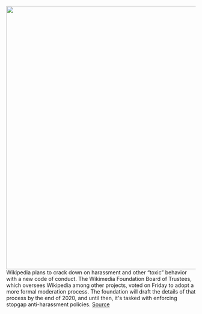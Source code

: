 <img src='https://cdn.vox-cdn.com/thumbor/YPOyS0U62fskovIEVEDdpq-7uqU=/0x0:2040x1360/1200x800/filters:focal(857x517:1183x843)/cdn.vox-cdn.com/uploads/chorus_image/image/66840012/acastro_190228_1777_vpn_0003.0.jpg' width='700px' /><br/>
Wikipedia plans to crack down on harassment and other “toxic” behavior with a new code of conduct. The Wikimedia Foundation Board of Trustees, which oversees Wikipedia among other projects, voted on Friday to adopt a more formal moderation process. The foundation will draft the details of that process by the end of 2020, and until then, it's tasked with enforcing stopgap anti-harassment policies.
<a href='https://www.theverge.com/2020/5/25/21269482/wikimedia-foundation-anti-harassment-code-of-conduct-vote'> Source <a/>